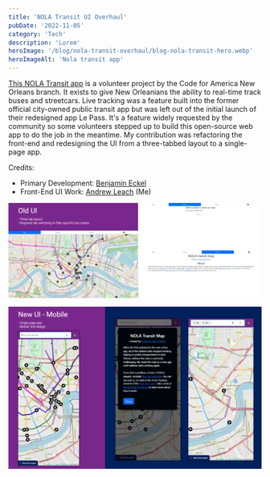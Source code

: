 ```yaml
---
title: 'NOLA Transit UI Overhaul'
pubDate: '2022-11-05'
category: 'Tech'
description: 'Lorem'
heroImage: '/blog/nola-transit-overhaul/blog-nola-transit-hero.webp'
heroImageAlt: 'Nola transit app'
---
```


[This NOLA Transit app](https://nolatransit.fly.dev/) is a volunteer project by the Code for America New Orleans branch. It exists to give New Orleanians the ability to real-time track buses and streetcars. Live tracking was a feature built into the former official city-owned public transit app but was left out of the initial launch of their redesigned app Le Pass. It's a feature widely requested by the community so some volunteers stepped up to build this open-source web app to do the job in the meantime. My contribution was refactoring the front-end and redesigning the UI from a three-tabbed layout to a single-page app.

Credits:
- Primary Development: [Benjamin Eckel](https://github.com/bhelx)
- Front-End UI Work: [Andrew Leach](https://github.com/AndrewLeach94) (Me)

![The original three tabbed UI](./../../../public/blog/nola-transit-overhaul/blog-nola-transit-old-ui.webp)

![New single page UI designed mobile-first](./../../../public/blog/nola-transit-overhaul/blog-nola-transit-new-ui.webp)






